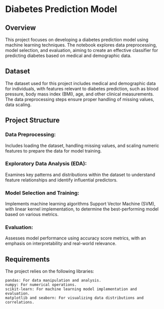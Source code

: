 # Diabetes Prediction Model
  
## Overview

This project focuses on developing a diabetes prediction model using machine learning techniques. The notebook explores data preprocessing, model selection, and evaluation, aiming to create an effective classifier for predicting diabetes based on medical and demographic data.

## Dataset

The dataset used for this project includes medical and demographic data for individuals, with features relevant to diabetes prediction, such as blood pressure, body mass index (BMI), age, and other clinical measurements. The data preprocessing steps ensure proper handling of missing values, data scaling.

## Project Structure

  ### Data Preprocessing: 
  Includes loading the dataset, handling missing values, and scaling numeric features to prepare the data for model training.
  ### Exploratory Data Analysis (EDA): 
  Examines key patterns and distributions within the dataset to understand feature relationships and identify influential predictors.
  ### Model Selection and Training: 
  Implements machine learning algorithms Support Vector Machine (SVM), with linear kernel implementation, to determine the best-performing model based on various metrics.
  ### Evaluation: 
  Assesses model performance using accuracy score metrics, with an emphasis on interpretability and real-world relevance.

## Requirements

The project relies on the following libraries:

    pandas: For data manipulation and analysis.
    numpy: For numerical operations.
    scikit-learn: For machine learning model implementation and evaluation.
    matplotlib and seaborn: For visualizing data distributions and correlations.


